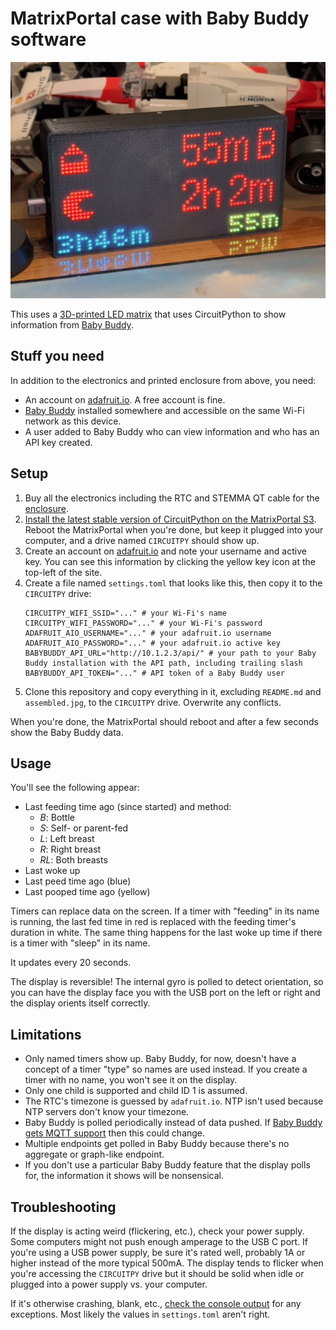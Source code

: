 # MatrixPortal case with Baby Buddy software

![Assembled product running the MatrixPortal Baby Buddy software](assembled.jpg)

This uses a [3D-printed LED matrix](https://github.com/skjdghsdjgsdj/matrixportal-case) that uses CircuitPython to show information from [Baby Buddy](https://github.com/babybuddy/babybuddy).

## Stuff you need

In addition to the electronics and printed enclosure from above, you need:

* An account on [adafruit.io](https://io.adafruit.com/). A free account is fine.
* [Baby Buddy](https://github.com/babybuddy/babybuddy) installed somewhere and accessible on the same Wi-Fi network as this device.
* A user added to Baby Buddy who can view information and who has an API key created.

## Setup

1. Buy all the electronics including the RTC and STEMMA QT cable for the [enclosure](https://github.com/skjdghsdjgsdj/matrixportal-case).
2. [Install the latest stable version of CircuitPython on the MatrixPortal S3](https://learn.adafruit.com/adafruit-matrixportal-s3/install-circuitpython). Reboot the MatrixPortal when you're done, but keep it plugged into your computer, and a drive named `CIRCUITPY` should show up.
3. Create an account on [adafruit.io](https://io.adafruit.com/) and note your username and active key. You can see this information by clicking the yellow key icon at the top-left of the site.
3. Create a file named `settings.toml` that looks like this, then copy it to the `CIRCUITPY` drive:
    ```
	CIRCUITPY_WIFI_SSID="..." # your Wi-Fi's name
	CIRCUITPY_WIFI_PASSWORD="..." # your Wi-Fi's password
	ADAFRUIT_AIO_USERNAME="..." # your adafruit.io username
	ADAFRUIT_AIO_PASSWORD="..." # your adafruit.io active key
	BABYBUDDY_API_URL="http://10.1.2.3/api/" # your path to your Baby Buddy installation with the API path, including trailing slash
	BABYBUDDY_API_TOKEN="..." # API token of a Baby Buddy user
	```
4. Clone this repository and copy everything in it, excluding `README.md` and `assembled.jpg`, to the `CIRCUITPY` drive. Overwrite any conflicts.

When you're done, the MatrixPortal should reboot and after a few seconds show the Baby Buddy data.

## Usage

You'll see the following appear:

* Last feeding time ago (since started) and method:
  * _B_: Bottle
  * _S_: Self- or parent-fed
  * _L_: Left breast
  * _R_: Right breast
  * _RL_: Both breasts
* Last woke up
* Last peed time ago (blue)
* Last pooped time ago (yellow)

Timers can replace data on the screen. If a timer with "feeding" in its name is running, the last fed time in red is replaced with the feeding timer's duration in white. The same thing happens for the last woke up time if there is a timer with "sleep" in its name.

It updates every 20 seconds.

The display is reversible! The internal gyro is polled to detect orientation, so you can have the display face you with the USB port on the left or right and the display orients itself correctly.

## Limitations

* Only named timers show up. Baby Buddy, for now, doesn't have a concept of a timer "type" so names are used instead. If you create a timer with no name, you won't see it on the display.
* Only one child is supported and child ID 1 is assumed.
* The RTC's timezone is guessed by `adafruit.io`. NTP isn't used because NTP servers don't know your timezone.
* Baby Buddy is polled periodically instead of data pushed. If [Baby Buddy gets MQTT support](https://github.com/babybuddy/babybuddy/issues/813) then this could change.
* Multiple endpoints get polled in Baby Buddy because there's no aggregate or graph-like endpoint.
* If you don't use a particular Baby Buddy feature that the display polls for, the information it shows will be nonsensical.

## Troubleshooting

If the display is acting weird (flickering, etc.), check your power supply. Some computers might not push enough amperage to the USB C port. If you're using a USB power supply, be sure it's rated well, probably 1A or higher instead of the more typical 500mA. The display tends to flicker when you're accessing the `CIRCUITPY` drive but it should be solid when idle or plugged into a power supply vs. your computer.

If it's otherwise crashing, blank, etc., [check the console output](https://learn.adafruit.com/welcome-to-circuitpython/kattni-connecting-to-the-serial-console) for any exceptions. Most likely the values in `settings.toml` aren't right.
